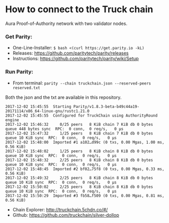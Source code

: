 # How to connect to the Truck chain

Aura Proof-of-Authority network with two validator nodes.

### Get Parity:

- One-Line-Installer: `$ bash <(curl https://get.parity.io -kL)`
- Releases: https://github.com/paritytech/parity/releases
- Instructions: https://github.com/paritytech/parity/wiki/Setup

### Run Parity:

- From terminal: `parity --chain truckchain.json --reserved-peers reserved.txt`

Both the json and the txt are available in this repository.

    2017-12-02 15:45:55  Starting Parity/v1.8.3-beta-b49c44a19-20171114/x86_64-linux-gnu/rustc1.21.0
    2017-12-02 15:45:55  Configured for TruckChain using AuthorityRound engine
    2017-12-02 15:46:32     0/25 peers   8 KiB chain 7 KiB db 0 bytes queue 448 bytes sync  RPC:  0 conn,  0 req/s,   0 µs
    2017-12-02 15:47:32     1/25 peers   8 KiB chain 7 KiB db 0 bytes queue 10 KiB sync  RPC:  0 conn,  0 req/s,   0 µs
    2017-12-02 15:48:00  Imported #1 a102…d99c (0 txs, 0.00 Mgas, 1.00 ms, 0.56 KiB)
    2017-12-02 15:48:02     1/25 peers   8 KiB chain 8 KiB db 0 bytes queue 10 KiB sync  RPC:  0 conn,  0 req/s,   0 µs
    2017-12-02 15:48:32     2/25 peers   8 KiB chain 8 KiB db 0 bytes queue 10 KiB sync  RPC:  0 conn,  0 req/s,   0 µs
    2017-12-02 15:48:45  Imported #2 bf02…75f8 (0 txs, 0.00 Mgas, 0.33 ms, 0.56 KiB)
    2017-12-02 15:49:32     2/25 peers   8 KiB chain 8 KiB db 0 bytes queue 10 KiB sync  RPC:  0 conn,  0 req/s,   0 µs
    2017-12-02 15:50:02     2/25 peers   8 KiB chain 8 KiB db 0 bytes queue 10 KiB sync  RPC:  0 conn,  0 req/s,   0 µs
    2017-12-02 15:50:29  Imported #3 fb58…f509 (0 txs, 0.00 Mgas, 0.81 ms, 0.56 KiB)

- Chain Explorer: http://truckchain.5chdn.co/#/ 
- Github: https://github.com/truckchain/silver-dollop
